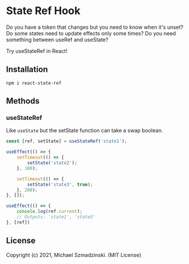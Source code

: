# State Ref Hook

Do you have a token that changes but you need to know when it's unset?
Do some states need to update effects only some times?
Do you need something between useRef and useState?

Try useStateRef in React!

## Installation

`npm i react-state-ref`

## Methods

### useStateRef

Like `useState` but the setState function can take a swap boolean.

```js
const [ref, setState] = useStateRef('state1');

useEffect(() => {
	setTimeout(() => {
		setState('state2');
	}, 100);

	setTimeout(() => {
		setState('state3', true);
	}, 200);
}, []);

useEffect(() => {
	console.log(ref.current);
	// Outputs: 'state1', 'state3'
}, [ref])
```

## License

Copyright (c) 2021, Michael Szmadzinski. (MIT License)
